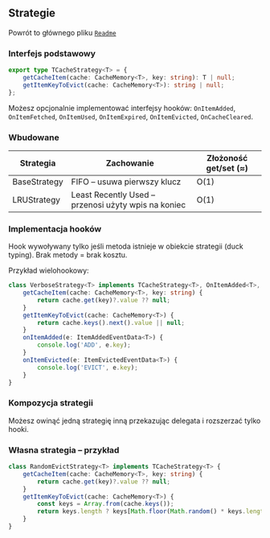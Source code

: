 ## Strategie

Powrót to głównego pliku [`Readme`](./../../Readme_PL.md)

### Interfejs podstawowy

```ts
export type TCacheStrategy<T> = {
	getCacheItem(cache: CacheMemory<T>, key: string): T | null;
	getItemKeyToEvict(cache: CacheMemory<T>): string | null;
};
```

Możesz opcjonalnie implementować interfejsy hooków:
`OnItemAdded`, `OnItemFetched`, `OnItemUsed`, `OnItemExpired`, `OnItemEvicted`, `OnCacheCleared`.

### Wbudowane

| Strategia    | Zachowanie                                          | Złożoność get/set (≈) |
| ------------ | --------------------------------------------------- | --------------------- |
| BaseStrategy | FIFO – usuwa pierwszy klucz                         | O(1)                  |
| LRUStrategy  | Least Recently Used – przenosi użyty wpis na koniec | O(1)                  |

### Implementacja hooków

Hook wywoływany tylko jeśli metoda istnieje w obiekcie strategii (duck typing). Brak metody = brak kosztu.

Przykład wielohookowy:

```ts
class VerboseStrategy<T> implements TCacheStrategy<T>, OnItemAdded<T>, OnItemEvicted<T> {
	getCacheItem(cache: CacheMemory<T>, key: string) {
		return cache.get(key)?.value ?? null;
	}
	getItemKeyToEvict(cache: CacheMemory<T>) {
		return cache.keys().next().value || null;
	}
	onItemAdded(e: ItemAddedEventData<T>) {
		console.log('ADD', e.key);
	}
	onItemEvicted(e: ItemEvictedEventData<T>) {
		console.log('EVICT', e.key);
	}
}
```

### Kompozycja strategii

Możesz owinąć jedną strategię inną przekazując delegata i rozszerzać tylko hooki.

### Własna strategia – przykład

```ts
class RandomEvictStrategy<T> implements TCacheStrategy<T> {
	getCacheItem(cache: CacheMemory<T>, key: string) {
		return cache.get(key)?.value ?? null;
	}
	getItemKeyToEvict(cache: CacheMemory<T>) {
		const keys = Array.from(cache.keys());
		return keys.length ? keys[Math.floor(Math.random() * keys.length)] : null;
	}
}
```
